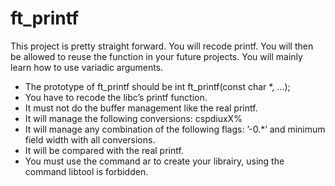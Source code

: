 # ft_printf

This project is pretty straight forward. You will recode printf. You will then be allowed to reuse the function in your future projects. You will mainly learn how to use variadic arguments.

-  The prototype of ft_printf should be int ft_printf(const char *, ...);
-  You have to recode the libc’s printf function.
-  It must not do the buffer management like the real printf.
-  It will manage the following conversions: cspdiuxX%
-  It will manage any combination of the following flags: ’-0.*’ and minimum field
width with all conversions.
-  It will be compared with the real printf.
-  You must use the command ar to create your librairy, using the command libtool
is forbidden.
